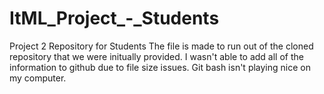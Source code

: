 # ItML_Project_-_Students
Project 2 Repository for Students
The file is made to run out of the cloned repository that we were initually provided. 
I wasn't able to add all of the information to github due to file size issues. Git bash isn't playing nice on my computer. 
